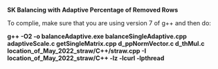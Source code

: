 **SK Balancing with Adaptive Percentage of Removed Rows**


To complie, make sure that you are using version 7 of g++ and then do:

**g++ -O2 -o balanceAdaptive.exe balanceSingleAdaptive.cpp adaptiveScale.c getSingleMatrix.cpp d_ppNormVector.c d_thMul.c location_of_May_2022_straw/C++/straw.cpp -I location_of_May_2022_straw/C++ -lz -lcurl -lpthread**
